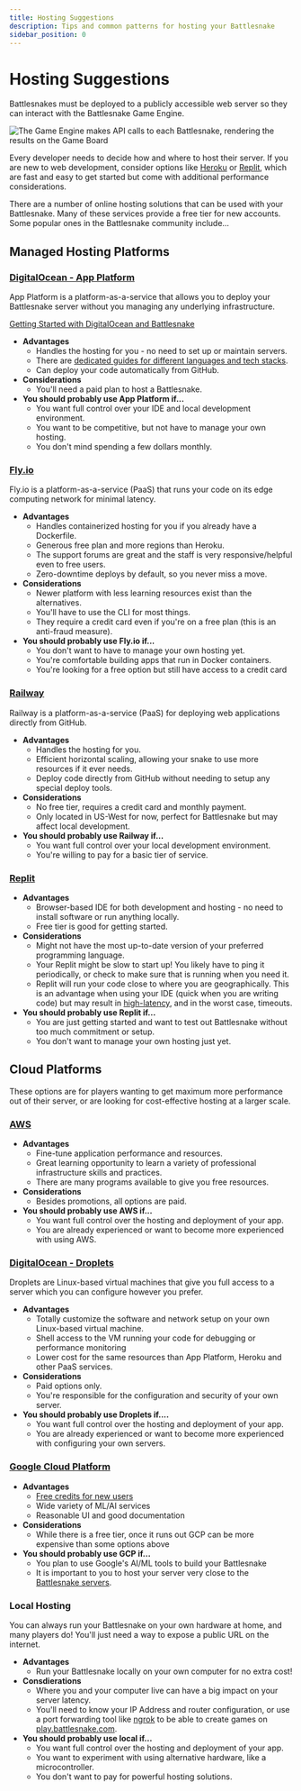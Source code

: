 ```yaml
---
title: Hosting Suggestions
description: Tips and common patterns for hosting your Battlesnake
sidebar_position: 0
---
```


# Hosting Suggestions

Battlesnakes must be deployed to a publicly accessible web server so they can interact with the Battlesnake Game Engine.

![The Game Engine makes API calls to each Battlesnake, rendering the results on the Game Board](/img/simple_server_diagram.png)

Every developer needs to decide how and where to host their server. If you are new to web development, consider options like [Heroku](https://heroku.com) or [Replit](https://replit.com/), which are fast and easy to get started but come with additional performance considerations.

There are a number of online hosting solutions that can be used with your Battlesnake. Many of these services provide a free tier for new accounts. Some popular ones in the Battlesnake community include...

## Managed Hosting Platforms


### [DigitalOcean - App Platform](https://docs.digitalocean.com/products/app-platform/)

App Platform is a platform-as-a-service that allows you to deploy your Battlesnake server without you managing any underlying infrastructure.

[Getting Started with DigitalOcean and Battlesnake](https://blog.battlesnake.com/p/373ee072-815e-4138-b216-80908655309d/)

* **Advantages**
  * Handles the hosting for you - no need to set up or maintain servers.
  * There are [dedicated guides for different languages and tech stacks](https://docs.digitalocean.com/products/app-platform/languages-frameworks/).
  * Can deploy your code automatically from GitHub.
* **Considerations**
  * You'll need a paid plan to host a Battlesnake.
* **You should probably use App Platform if...**
  * You want full control over your IDE and local development environment.
  * You want to be competitive, but not have to manage your own hosting.
  * You don't mind spending a few dollars monthly.

### [Fly.io](https://fly.io/)

Fly.io is a platform-as-a-service (PaaS) that runs your code on its edge computing network for minimal latency.

* **Advantages**
  * Handles containerized hosting for you if you already have a Dockerfile.
  * Generous free plan and more regions than Heroku.
  * The support forums are great and the staff is very responsive/helpful even to free users.
  * Zero-downtime deploys by default, so you never miss a move.
* **Considerations**
  * Newer platform with less learning resources exist than the alternatives.
  * You'll have to use the CLI for most things.
  * They require a credit card even if you're on a free plan (this is an anti-fraud measure).
* **You should probably use Fly.io if...**
  * You don't want to have to manage your own hosting yet.
  * You're comfortable building apps that run in Docker containers.
  * You're looking for a free option but still have access to a credit card


### [Railway](https://railway.app/)

Railway is a platform-as-a-service (PaaS) for deploying web applications directly from GitHub.

* **Advantages**
  * Handles the hosting for you.
  * Efficient horizontal scaling, allowing your snake to use more resources if it ever needs.
  * Deploy code directly from GitHub without needing to setup any special deploy tools.
* **Considerations**
  * No free tier, requires a credit card and monthly payment.
  * Only located in US-West for now, perfect for Battlesnake but may affect local development.
* **You should probably use Railway if...**
  * You want full control over your local development environment.
  * You're willing to pay for a basic tier of service.

### [Replit](https://replit.com/)

* **Advantages**
  * Browser-based IDE for both development and hosting - no need to install software or run anything locally.
  * Free tier is good for getting started.
* **Considerations**
  * Might not have the most up-to-date version of your preferred programming language.
  * Your Replit might be slow to start up! You likely have to ping it periodically, or check to make sure that is running when you need it.
  * Replit will run your code close to where you are geographically. This is an advantage when using your IDE (quick when you are writing code) but may result in [high-latency](api/index.md#request-timeouts), and in the worst case, timeouts.
* **You should probably use Replit if...**
  * You are just getting started and want to test out Battlesnake without too much commitment or setup.
  * You don't want to manage your own hosting just yet.


## Cloud Platforms

These options are for players wanting to get maximum more performance out of their server, or are looking for cost-effective hosting at a larger scale.

### [AWS](https:://aws.amazon.com)

* **Advantages**
  * Fine-tune application performance and resources.
  * Great learning opportunity to learn a variety of professional infrastructure skills and practices.
  * There are many programs available to give you free resources.
* **Considerations**
  * Besides promotions, all options are paid.
* **You should probably use AWS if...**
  * You want full control over the hosting and deployment of your app.
  * You are already experienced or want to become more experienced with using AWS.


### [DigitalOcean - Droplets](https://docs.digitalocean.com/products/droplets/)

Droplets are Linux-based virtual machines that give you full access to a server which you can configure however you prefer.

* **Advantages**
  * Totally customize the software and network setup on your own Linux-based virtual machine.
  * Shell access to the VM running your code for debugging or performance monitoring
  * Lower cost for the same resources than App Platform, Heroku and other PaaS services.
* **Considerations**
  * Paid options only.
  * You're responsible for the configuration and security of your own server.
* **You should probably use Droplets if....**
  * You want full control over the hosting and deployment of your app.
  * You are already experienced or want to become more experienced with configuring your own servers.


### [Google Cloud Platform](https://cloud.google.com/)

* **Advantages**
  * [Free credits for new users](https://cloud.google.com/free)
  * Wide variety of ML/AI services
  * Reasonable UI and good documentation
* **Considerations**
  * While there is a free tier, once it runs out GCP can be more expensive than some options above
* **You should probably use GCP if...**
  * You plan to use Google's AI/ML tools to build your Battlesnake
  * It is important to you to host your server very close to the [Battlesnake servers](engine-regions).


### Local Hosting

You can always run your Battlesnake on your own hardware at home, and many players do! You'll just need a way to expose a public URL on the internet.

* **Advantages**
  * Run your Battlesnake locally on your own computer for no extra cost!
* **Consdierations**
  * Where you and your computer live can have a big impact on your server latency.
  * You'll need to know your IP Address and router configuration, or use a port forwarding tool like [ngrok](https://ngrok.com/) to be able to create games on [play.battlesnake.com](https://play.battlesnake.com).
*   **You should probably use local if...**
    * You want full control over the hosting and deployment of your app.
    * You want to experiment with using alternative hardware, like a microcontroller.
    * You don't want to pay for powerful hosting solutions.
